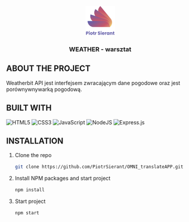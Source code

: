 <div align="center">
    <img src="https://github.com/PiotrSierant/portfolioWeb/blob/master/public/images/logo_darkblue.svg" alt="Logo" width="80" height="80">
    
<h3 align="center">WEATHER - warsztat</h3>

</div>

## ABOUT THE PROJECT

Weatherbit API jest interfejsem zwracającym dane pogodowe oraz jest porównywnywarką pogodową.

## BUILT WITH

![HTML5](https://img.shields.io/badge/html5-%23E34F26.svg?style=for-the-badge&logo=html5&logoColor=white)
![CSS3](https://img.shields.io/badge/css3-%231572B6.svg?style=for-the-badge&logo=css3&logoColor=white)
![JavaScript](https://img.shields.io/badge/javascript-%23323330.svg?style=for-the-badge&logo=javascript&logoColor=%23F7DF1E)
![NodeJS](https://img.shields.io/badge/node.js-6DA55F?style=for-the-badge&logo=node.js&logoColor=white)
![Express.js](https://img.shields.io/badge/express.js-%23404d59.svg?style=for-the-badge&logo=express&logoColor=%2361DAFB)

## INSTALLATION

1. Clone the repo
   ```sh
   git clone https://github.com/PiotrSierant/OMNI_translateAPP.git
   ```
2. Install NPM packages and start project

   ```sh
   npm install
   ```

3. Start project
   ```sh
   npm start
   ```
